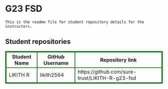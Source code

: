 # G23 FSD
    This is the readme file for student repository details for the instructors.
## Student repositories 
<table style="border : 2px solid green; width:100%;">
<tr >
<th style="border : 2px solid green;">Student Name</th>
<th style="border : 2px solid green;">GitHub Username</th>
<th style="border : 2px solid green;">Repository link</th>
</tr>
<tr style="border : 2px solid green;">
<td style="border : 2px solid green;">LIKITH R</td> 

<td style="border : 2px solid green;">likith2564</td> 

<td style="border : 2px solid green;">https://github.com/sure-trust/LIKITH-R-g23-fsd</td> 
</tr>
